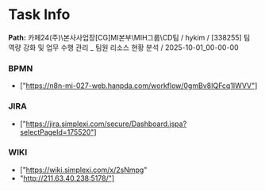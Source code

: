 # Task Info

**Path:** 카페24(주)\본사사업장\[CG]MI본부\MIH그룹\CD팀 / hykim / [338255] 팀 역량 강화 및 업무 수행 관리 _ 팀원 리소스 현황 분석 / 2025-10-01_00-00-00

### BPMN
- ["https://n8n-mi-027-web.hanpda.com/workflow/0gmBv8IQFcq1IWVV"]

### JIRA
- ["https://jira.simplexi.com/secure/Dashboard.jspa?selectPageId=175520"]

### WIKI
- ["https://wiki.simplexi.com/x/2sNmpg"
- "http://211.63.40.238:5178/"]

